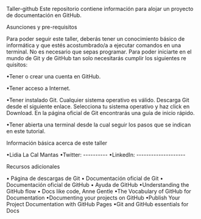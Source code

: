 Taller-github
Este repositorio contiene información para alojar un proyecto de documentación en GitHub.

Asunciones y pre-requisitos

Para poder seguir este taller, deberás tener un conocimiento básico de informática y que estés acostumbrado/a a ejecutar comandos en
una terminal. No es necesario que sepas programar. Para poder iniciarte en el mundo de Git y de GitHub tan solo necesitarás cumplir los
siguientes re quisitos:

•Tener o crear una cuenta en GitHub.

•Tener acceso a Internet.

•Tener instalado Git. Cualquier sistema operativo es válido. Descarga Git desde el siguiente enlace. Selecciona tu sistema
operativo y haz click en Download. En la página oficial de Git encontrarás una guía de inicio rápido.

•Tener abierta una terminal desde la cual seguir los pasos que se indican en este tutorial.

Información básica acerca de este taller

•Lidia La Cal Mantas
•Twitter: ----------
•LinkedIn: --------------------

Recursos adicionales

• Página de descargas de Git
• Documentación oficial de Git
• Documentación oficial de GitHub
• Ayuda de GitHub
•Understanding the GitHub flow
• Docs like code, Anne Gentle
•The Vocabulary of GitHub for Documentation
•Documenting your projects on GitHub
•Publish Your Project Documentation with GitHub Pages
•Git and GitHub essentials for Docs
